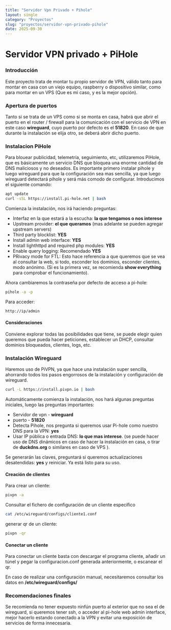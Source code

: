 ```yaml
---
title: "Servidor Vpn Privado + Pihole"
layout: single
category: "Proyectos"
slug: "proyectos/servidor-vpn-privado-pihole"
date: 2025-09-30
---
```


# Servidor VPN privado + PiHole

### Introducción
Este proyecto trata de montar tu propio servidor de VPN, válido tanto para montar en casa con un viejo equipo, raspberry o dispositivo similar, como para montar en un VPS (Que es mi caso, y es la mejor opción).

### Apertura de puertos
Tanto si se trata de un VPS como si se monta en casa, habrá que abrir el puerto en el router / firewall para la comunicación con el servicio de VPN en este caso **wireguard**, cuyo puerto por defecto es el **51820**. En caso de que durante la instalación se elija otro, se deberá abrir dicho puerto.

### Instalacion PiHole
Para blouear publicidad, telemetría, seguimiento, etc, utilizaremos PiHole, que es básicamente un servicio DNS que bloquea una enorme cantidad de DNS maliciosos y no deseados. Es importante primero instalar pihole y luego wireguard para que la configuración sea mas sencilla, ya que luego wireguard detectará pihole y será más comodo de configurar. Introducimos el siguiente comando:

```bash
apt update
curl -sSL https://install.pi-hole.net | bash
```

Comienza la instalación, nos irá haciendo preguntas:
* Interfaz en la que estará a la escucha: **la que tengamos o nos interese**
*  Upstream provider: **el que queramos** (mas adelante se pueden agregar upstream servers)
*  Third party blocklist: **YES**
* Install admin web interface: **YES**
* Install lighthttpd and required php modules: **YES**
* Enable query logging: Recomendado **YES**
* PRivacy mode for FTL: Esto hace referencia a que queremos que se vea al consultar la web, si todo, esconder los dominios, esconder clientes, modo anónimo. (Si es la primera vez, se recomienda **show everything** para comprobar el funcionamiento).

Ahora cambiaremos la contraseña por defecto de acceso a pi-hole:
```bash
pihole -a -p
```

Para acceder:
```bash
http://ip/admin
```

#### Consideraciones
Conviene explorar todas las posibilidades que tiene, se puede elegir quien queremos que pueda hacer peticiones, establecer un DHCP, consultar dominios bloqueados, clientes, logs, etc.

### Instalación Wireguard
Haremos uso de PiVPN, ya que hace una instalación super sencilla, ahorrando todos los pasos engorrosos de la instalación y configuración de wireguard.

```bash
curl -L https://install.pivpn.io | bash
```

Automáticamente comienza la instalación, nos hará algunas preguntas iniciales, luego las preguntas importantes:
* Servidor de vpn - **wireguard**
* puerto - **51820**
* Detecta Pihole, nos pregunta si queremos usar Pi-hole como nuestro DNS para la VPN: **yes**
* Usar IP pública o entrada DNS:  **lo que mas interese**. (se puede hacer uso de DNS dinámicos en caso de hacer la instalación en casa, o tirar de **duckdns.org** o similares en caso de VPS ).

Se generarán las claves, preguntará si queremos actualizaciones desatendidas: **yes** y reiniciar. Ya está listo para su uso.

#### Creación de clientes
Para crear un cliente:
```bash
pivpn -a
```

Consultar el fichero de configuración de un cliente específico
```bash
cat /etc/wireguard/configs/cliente1.conf
```

generar qr de un cliente:
```bash
pivpn -qr
```

#### Conectar un cliente
Para conectar un cliente basta con descargar el programa cliente, añadir un túnel y pegar la configuracion.conf generada anteriormente, o escanear el qr.

En caso de realizar una configuración manual, necesitaremos consultar los datos en **/etc/wireguard/configs/**

### Recomendaciones finales
Se recomienda no tener expuesto ninfún puerto al exterior que no sea el de wireguard, si queremos tener ssh, o acceder al pi-hole web admin interface, mejor hacerlo estando conectado a la VPN y evitar una exposición de servicios de forma innecesaria.



